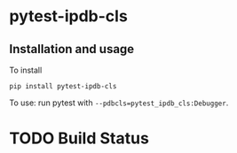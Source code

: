 pytest-ipdb-cls
===============

Installation and usage
----------------------

To install

    pip install pytest-ipdb-cls
  
To use: run pytest with `--pdbcls=pytest_ipdb_cls:Debugger`.

# TODO Build Status
